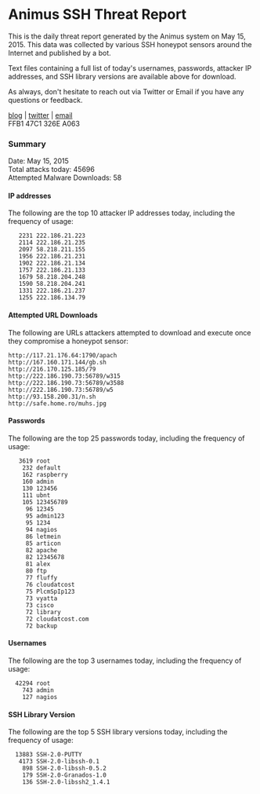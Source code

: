 # Animus SSH Threat Report

This is the daily threat report generated by the Animus system on May 15, 2015. This data was collected by various SSH honeypot sensors around the Internet and published by a bot.  

Text files containing a full list of today's usernames, passwords, attacker IP addresses, and SSH library versions are available above for download.  

As always, don't hesitate to reach out via Twitter or Email if you have any questions or feedback.  

[blog](http://morris.guru) | [twitter](https://twitter.com/andrew___morris) | [email](mailto:andrew@morris.guru)  
FFB1 47C1 326E A063  

### Summary

Date: May 15, 2015  
Total attacks today: 45696  
Attempted Malware Downloads: 58 

#### IP addresses
The following are the top 10 attacker IP addresses today, including the frequency of usage:
```
   2231 222.186.21.223
   2114 222.186.21.235
   2097 58.218.211.155
   1956 222.186.21.231
   1902 222.186.21.134
   1757 222.186.21.133
   1679 58.218.204.248
   1590 58.218.204.241
   1331 222.186.21.237
   1255 222.186.134.79
```

#### Attempted URL Downloads
The following are URLs attackers attempted to download and execute once they compromise a honeypot sensor:
```
http://117.21.176.64:1790/apach
http://167.160.171.144/gb.sh
http://216.170.125.185/79
http://222.186.190.73:56789/w315
http://222.186.190.73:56789/w3588
http://222.186.190.73:56789/w5
http://93.158.200.31/n.sh
http://safe.home.ro/muhs.jpg
```

#### Passwords
The following are the top 25 passwords today, including the frequency of usage:
```
   3619 root
    232 default
    162 raspberry
    160 admin
    130 123456
    111 ubnt
    105 123456789
     96 12345
     95 admin123
     95 1234
     94 nagios
     86 letmein
     85 articon
     82 apache
     82 12345678
     81 alex
     80 ftp
     77 fluffy
     76 cloudatcost
     75 PlcmSpIp123
     73 vyatta
     73 cisco
     72 library
     72 cloudatcost.com
     72 backup
```

#### Usernames
The following are the top 3 usernames today, including the frequency of usage:
```
  42294 root
    743 admin
    127 nagios
```

#### SSH Library Version
The following are the top 5 SSH library versions today, including the frequency of usage:
```
  13883 SSH-2.0-PUTTY
   4173 SSH-2.0-libssh-0.1
    898 SSH-2.0-libssh-0.5.2
    179 SSH-2.0-Granados-1.0
    136 SSH-2.0-libssh2_1.4.1
```
